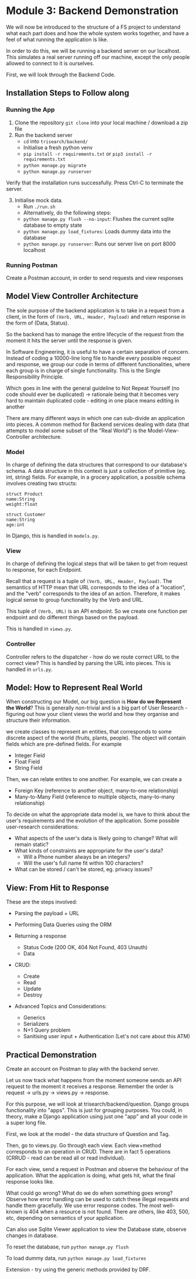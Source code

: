 
# Module 3: Backend Demonstration

We will now be introduced to the structure of a FS project to understand what each part does and how the whole system works together, and have a feel of what running the application is like.

In order to do this, we will be running a backend server on our localhost. This simulates a real server running off our machine, except the only people allowed to connect to it is ourselves. 

First, we will look through the Backend Code.

## Installation Steps to Follow along

### Running the App

1. Clone the repository ```git clone``` into your local machine / download a zip file
2. Run the backend server
    - ```cd``` into ```trisearch/backend/```
    - Initialise a fresh python venv
    - ```pip install -r requirements.txt``` or ```pip3 install -r requirements.txt```
    - ```python manage.py migrate```
    - ```python manage.py runserver```

Verify that the installation runs successfully. Press Ctrl-C to terminate the server.

3. Initialise mock data.
    - Run ```./run.sh```
    - Alternatively, do the following steps:
    - ```python manage.py flush --no-input```: Flushes the current sqlite database to empty state
    - ```python manage.py load_fixtures```: Loads dummy data into the database
    - ```python manage.py runserver```: Runs our server live on port 8000 localhost

### Running Postman
Create a Postman account, in order to send requests and view responses




## Model View Controller Architecture

The sole purpose of the backend application is to take in a request from a client, in the form of ```(Verb, URL, Header, Payload)``` and return response in the form of (Data, Status).

So the backend has to manage the entire lifecycle of the request from the moment it hits the server until the response is given.

In Software Engineering, it is useful to have a certain separation of concern. Instead of coding a 10000-line long file to handle every possible request and response, we group our code in terms of different functionalities, where each group is in charge of single functionality. This is the Single Responsibility Principle. 

Which goes in line with the general guideline to Not Repeat Yourself (no code should ever be duplicated) -> rationale being that it becomes very hard to maintain duplicated code - editing in one place means editing in another

There are many different ways in which one can sub-divide an application into pieces. A common method for Backend services dealing with data (that attempts to model some subset of the "Real World") is the Model-View-Controller architecture.

### Model

In charge of defining the data structures that correspond to our database's schema. A data structure in this context is just a collection of primitive (eg. int, string) fields. For example, in a grocery application, a possible schema involves creating two structs:

```
struct Product
name:String
weight:float

struct Customer
name:String
age:int
```

In Django, this is handled in ```models.py```.

### View

In charge of defining the logical steps that will be taken to get from request to response, for each Endpoint. 

Recall that a request is a tuple of ```(Verb, URL, Header, Payload)```. The semantics of HTTP mean that URL corresponds to the idea of a "location", and the "verb" corresponds to the idea of an action. Therefore, it makes logical sense to group functionality by the Verb and URL. 

This tuple of ```(Verb, URL)``` is an API endpoint. So we create one function per endpoint and do different things based on the payload.

This is handled in ```views.py```. 

### Controller

Controller refers to the dispatcher - how do we route correct URL to the correct view? This is handled by parsing the URL into pieces. This is handled in ```urls.py```.


## Model: How to Represent Real World

When constructing our Model, our big question is **How do we Represent the World**? This is generally non-trivial and is a big part of User Research - figuring out how your client views the world and how they organise and structure their information. 

we create classes to represent an entities, that corresponds to some discrete aspect of the world (fruits, plants, people). The object will contain fields which are pre-defined fields. For example
- Integer Field
- Float Field
- String Field

Then, we can relate entites to one another. For example, we can create a
- Foreign Key (reference to another object, many-to-one relationship)
- Many-to-Many Field (reference to multiple objects, many-to-many relationship)

To decide on what the appropriate data model is, we have to think about the user's requirements and the evolution of the application. Some possible user-research considerations:
- What aspects of the user's data is likely going to change? What will remain static?
- What kinds of constraints are appropriate for the user's data? 
    - Will a Phone number always be an integers?
    - Will the user's full name fit within 100 characters?
- What can be stored / can't be stored, eg. privacy issues?


## View: From Hit to Response

These are the steps involved:
- Parsing the payload + URL
- Performing Data Queries using the ORM
- Returning a response
    - Status Code (200 OK, 404 Not Found, 403 Unauth)
    - Data 
- CRUD:
    - Create
    - Read
    - Update
    - Destroy


- Advanced Topics and Considerations: 
    - Generics
    - Serializers
    - N+1 Query problem
    - Sanitising user input + Authentication (Let's not care about this ATM)


## Practical Demonstration

Create an account on Postman to play with the backend server.

Let us now track what happens from the moment someone sends an API request to the moment it receives a response. Remember the order is request -> urls.py -> views.py -> response.

For this purpose, we will look at trisearch/backend/question. Django groups functionality into "apps". This is just for grouping purposes. You could, in theory, make a Django application using just one "app" and all your code in a super long file. 

First, we look at the model - the data structure of Question and Tag.

Then, go to views.py. Go through each view. Each view+method corresponds to an operation in CRUD. There are in fact 5 operations (CRRUD - read can be read all or read individual).

For each view, send a request in Postman and observe the behaviour of the application. What the application is doing, what gets hit, what the final response looks like. 

What could go wrong? What do we do when something goes wrong? Observe how error handling can be used to catch these illegal requests and handle them gracefully. We use error response codes. The most well-known is 404 when a resource is not found. There are others, like 403, 500, etc, depending on semantics of your application.

Can also use Sqlite Viewer application to view the Database state, observe changes in database.

To reset the database, run ```python manage.py flush```

To load dummy data, run ```python manage.py load_fixtures```

Extension - try using the generic methods provided by DRF.
